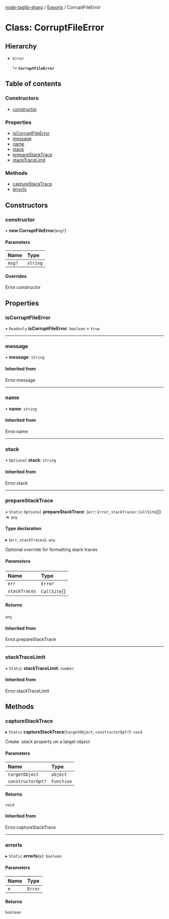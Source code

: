 [node-taglib-sharp](../README.md) / [Exports](../modules.md) / CorruptFileError

# Class: CorruptFileError

## Hierarchy

- `Error`

  ↳ **`CorruptFileError`**

## Table of contents

### Constructors

- [constructor](corruptfileerror.md#constructor)

### Properties

- [isCorruptFileError](corruptfileerror.md#iscorruptfileerror)
- [message](corruptfileerror.md#message)
- [name](corruptfileerror.md#name)
- [stack](corruptfileerror.md#stack)
- [prepareStackTrace](corruptfileerror.md#preparestacktrace)
- [stackTraceLimit](corruptfileerror.md#stacktracelimit)

### Methods

- [captureStackTrace](corruptfileerror.md#capturestacktrace)
- [errorIs](corruptfileerror.md#erroris)

## Constructors

### constructor

• **new CorruptFileError**(`msg?`)

#### Parameters

| Name | Type |
| :------ | :------ |
| `msg?` | `string` |

#### Overrides

Error.constructor

## Properties

### isCorruptFileError

• `Readonly` **isCorruptFileError**: `boolean` = `true`

___

### message

• **message**: `string`

#### Inherited from

Error.message

___

### name

• **name**: `string`

#### Inherited from

Error.name

___

### stack

• `Optional` **stack**: `string`

#### Inherited from

Error.stack

___

### prepareStackTrace

▪ `Static` `Optional` **prepareStackTrace**: (`err`: `Error`, `stackTraces`: `CallSite`[]) => `any`

#### Type declaration

▸ (`err`, `stackTraces`): `any`

Optional override for formatting stack traces

##### Parameters

| Name | Type |
| :------ | :------ |
| `err` | `Error` |
| `stackTraces` | `CallSite`[] |

##### Returns

`any`

#### Inherited from

Error.prepareStackTrace

___

### stackTraceLimit

▪ `Static` **stackTraceLimit**: `number`

#### Inherited from

Error.stackTraceLimit

## Methods

### captureStackTrace

▸ `Static` **captureStackTrace**(`targetObject`, `constructorOpt?`): `void`

Create .stack property on a target object

#### Parameters

| Name | Type |
| :------ | :------ |
| `targetObject` | `object` |
| `constructorOpt?` | `Function` |

#### Returns

`void`

#### Inherited from

Error.captureStackTrace

___

### errorIs

▸ `Static` **errorIs**(`e`): `boolean`

#### Parameters

| Name | Type |
| :------ | :------ |
| `e` | `Error` |

#### Returns

`boolean`
